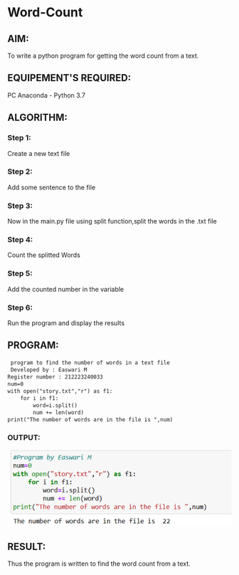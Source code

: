 # Word-Count
## AIM:

To write a python program for getting the word count from a text.

## EQUIPEMENT'S REQUIRED: 
PC
Anaconda - Python 3.7

## ALGORITHM: 

### Step 1:
Create a new text file

### Step 2: 
 Add some sentence to the file

### Step 3: 

Now in the main.py file using split function,split the words in the .txt file

### Step 4:  

Count the splitted Words

### Step 5: 

Add the counted number in the variable

### Step 6: 

Run the program and display the results

## PROGRAM:
```
 program to find the number of words in a text file
 Developed by : Easwari M
Register number : 212223240033
num=0
with open("story.txt","r") as f1:
    for i in f1:
        word=i.split()
        num += len(word)
print("The number of words are in the file is ",num)
```
### OUTPUT:
![output](code.png)

## RESULT:
Thus the program is written to find the word count from a text.

